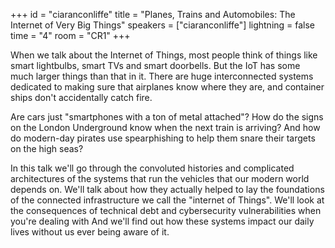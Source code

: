 +++
id = "ciaranconliffe"
title = "Planes, Trains and Automobiles: The Internet of Very Big Things"
speakers = ["ciaranconliffe"]
lightning = false
time = "4"
room = "CR1"
+++

When we talk about the Internet of Things, most people think of things like smart lightbulbs, smart TVs and smart doorbells. But the IoT has some much larger things than that in it. There are huge interconnected systems dedicated to making sure that airplanes know where they are, and container ships don't accidentally catch fire. 

Are cars just "smartphones with a ton of metal attached"? 
How do the signs on the London Underground know when the next train is arriving? 
And how do modern-day pirates use spearphishing to help them snare their targets on the high seas?

In this talk we'll go through the convoluted histories and complicated architectures of the systems that run the vehicles that our modern world depends on. We'll talk about how they actually helped to lay the foundations of the connected infrastructure we call the "internet of Things". We'll look at the consequences of technical debt and cybersecurity vulnerabilities when you're dealing with   And we'll find out how these systems impact our daily lives without us ever being aware of it.